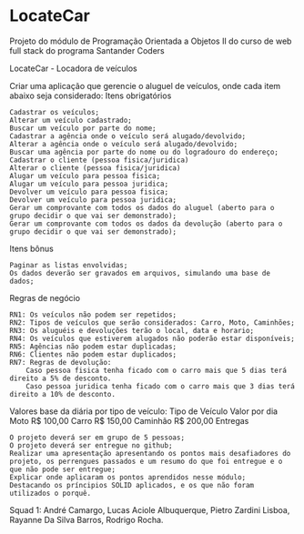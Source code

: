 # LocateCar
Projeto do módulo de Programação Orientada a Objetos II do curso de web full stack do programa Santander Coders

LocateCar - Locadora de veículos

Criar uma aplicação que gerencie o aluguel de veículos, onde cada item abaixo seja considerado:
Itens obrigatórios

    Cadastrar os veículos;
    Alterar um veículo cadastrado;
    Buscar um veículo por parte do nome;
    Cadastrar a agência onde o veículo será alugado/devolvido;
    Alterar a agência onde o veículo será alugado/devolvido;
    Buscar uma agência por parte do nome ou do logradouro do endereço;
    Cadastrar o cliente (pessoa fisica/juridica)
    Alterar o cliente (pessoa fisica/juridica)
    Alugar um veículo para pessoa fisica;
    Alugar um veículo para pessoa juridica;
    Devolver um veículo para pessoa fisica;
    Devolver um veículo para pessoa juridica;
    Gerar um comprovante com todos os dados do aluguel (aberto para o grupo decidir o que vai ser demonstrado);
    Gerar um comprovante com todos os dados da devolução (aberto para o grupo decidir o que vai ser demonstrado);

Itens bônus

    Paginar as listas envolvidas;
    Os dados deverão ser gravados em arquivos, simulando uma base de dados;

Regras de negócio

    RN1: Os veículos não podem ser repetidos;
    RN2: Tipos de veículos que serão considerados: Carro, Moto, Caminhões;
    RN3: Os aluguéis e devoluções terão o local, data e horario;
    RN4: Os veículos que estiverem alugados não poderão estar disponíveis;
    RN5: Agências não podem estar duplicadas;
    RN6: Clientes não podem estar duplicados;
    RN7: Regras de devolução:
        Caso pessoa fisica tenha ficado com o carro mais que 5 dias terá direito a 5% de desconto.
        Caso pessoa juridica tenha ficado com o carro mais que 3 dias terá direito a 10% de desconto.

Valores base da diária por tipo de veículo:
Tipo de Veículo 	Valor por dia
Moto 	R$ 100,00
Carro 	R$ 150,00
Caminhão 	R$ 200,00
Entregas

    O projeto deverá ser em grupo de 5 pessoas;
    O projeto deverá ser entregue no github;
    Realizar uma apresentação apresentando os pontos mais desafiadores do projeto, os perrengues passados e um resumo do que foi entregue e o que não pode ser entregue;
    Explicar onde aplicaram os pontos aprendidos nesse módulo;
    Destacando os príncipios SOLID aplicados, e os que não foram utilizados o porquê.

Squad 1:
André Camargo,
Lucas Aciole Albuquerque,
Pietro Zardini Lisboa,
Rayanne Da Silva Barros,
Rodrigo Rocha.
